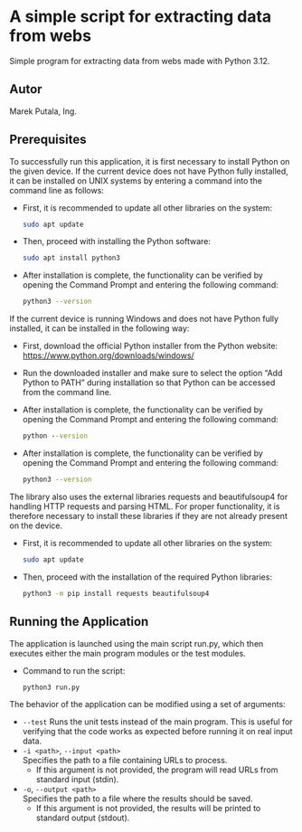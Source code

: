 # A simple script for extracting data from webs

Simple program for extracting data from webs made with Python 3.12.

## Autor

Marek Putala, Ing.

## Prerequisites

To successfully run this application, it is first necessary to install Python on the given device. If the current device does not have Python fully installed, it can be installed on UNIX systems by entering a command into the command line as follows:
* First, it is recommended to update all other libraries on the system:
  ```sh
  sudo apt update

* Then, proceed with installing the Python software:
  ```sh
  sudo apt install python3

* After installation is complete, the functionality can be verified by opening the Command Prompt and entering the following command:
  ```sh
  python3 --version

If the current device is running Windows and does not have Python fully installed, it can be installed in the following way:

* First, download the official Python installer from the Python website:
https://www.python.org/downloads/windows/

* Run the downloaded installer and make sure to select the option “Add Python to PATH” during installation so that Python can be accessed from the command line.

* After installation is complete, the functionality can be verified by opening the Command Prompt and entering the following command:
    ```bat
    python --version

* After installation is complete, the functionality can be verified by opening the Command Prompt and entering the following command:
  ```sh
  python3 --version

The library also uses the external libraries requests and beautifulsoup4 for handling HTTP requests and parsing HTML. For proper functionality, it is therefore necessary to install these libraries if they are not already present on the device.

* First, it is recommended to update all other libraries on the system:
  ```sh
  sudo apt update

* Then, proceed with the installation of the required Python libraries:
  ```sh
  python3 -m pip install requests beautifulsoup4

## Running the Application

The application is launched using the main script run.py, which then executes either the main program modules or the test modules.

* Command to run the script:
  ```sh
  python3 run.py

The behavior of the application can be modified using a set of arguments:

- `--test`
  Runs the unit tests instead of the main program. This is useful for verifying that the code works as expected before running it on real input data.
- `-i <path>`, `--input <path>`  
  Specifies the path to a file containing URLs to process.
  * If this argument is not provided, the program will read URLs from standard input (stdin).
- `-o`, `--output <path>`  
  Specifies the path to a file where the results should be saved.
  * If this argument is not provided, the results will be printed to standard output (stdout).